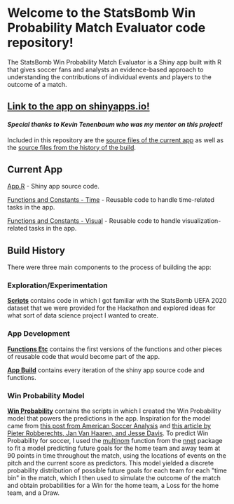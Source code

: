 # Welcome to the StatsBomb Win Probability Match Evaluator code repository!

The StatsBomb Win Probability Match Evaluator is a Shiny app built with R that gives soccer fans and analysts an evidence-based approach to understanding the contributions of individual events and players to the outcome of a match.

## [Link to the app on shinyapps.io!](https://janlmoffett.shinyapps.io/StatsBomb_WP_Match_Evaluator/)

#### _Special thanks to Kevin Tenenbaum who was my mentor on this project!_

Included in this repository are the [source files of the current app](app_final/) as well as the [source files from the history of the build](build_history/).

## Current App

[App.R](app_final/app.R) - Shiny app source code.

[Functions and Constants - Time](app_final/app_functions/functions_and_constants_time2.R) - Reusable code to handle time-related tasks in the app.

[Functions and Constants - Visual](app_final/app_functions/functions_and_constants_visual2.R) - Reusable code to handle visualization-related tasks in the app.

## Build History

There were three main components to the process of building the app:

### Exploration/Experimentation

__[Scripts](build_history/scripts/)__ contains code in which I got familiar with the StatsBomb UEFA 2020 dataset that we were provided for the Hackathon and explored ideas for what sort of data science project I wanted to create.

### App Development

__[Functions Etc](build_history/functions_etc/)__ contains the first versions of the functions and other pieces of reusable code that would become part of the app.

__[App Build](build_history/app_build/)__ contains every iteration of the shiny app source code and functions.

### Win Probability Model

__[Win Probability](build_history/win_probability/)__ contains the scripts in which I created the Win Probability model that powers the predictions in the app.  Inspiration for the model came from [this post from American Soccer Analysis](https://www.americansocceranalysis.com/home/2021/7/16/we-have-a-new-win-probability-model) and [this article by Pieter Robberechts, Jan Van Haaren, and Jesse Davis](https://people.cs.kuleuven.be/~pieter.robberechts/repo/robberechts-mlsa19-iwp.pdf).
To predict Win Probability for soccer, I used the [multinom](https://rpubs.com/beane/n4_2) function from the [nnet](https://CRAN.R-project.org/package=nnet) package to fit a model predicting future goals for the home team and away team at 90 points in time throughout the match, using the locations of events on the pitch and the current score as predictors. This model yielded a discrete probability distribution of possible future goals for each team for each "time bin" in the match, which I then used to simulate the outcome of the match and obtain probabilities for a Win for the home team, a Loss for the home team, and a Draw.

